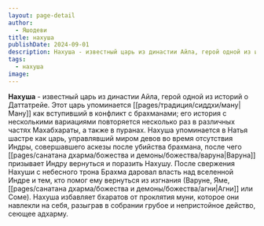 ```yaml
---
layout: page-detail
author:
  - Яшодеви
title: нахуша
publishDate: 2024-09-01
description: Нахуша - известный царь из династии Айла, герой одной из историй о Даттатрее. Этот царь упоминается Ману как вступивший в конфликт с брахманами; его история с несколькими вариациями повторяется несколько раз в различных частях Махабхараты, а также в пуранах.
tags:
  - нахуша
image:
---
```

**Нахуша** - известный царь из династии Айла, герой одной из историй о Даттатрейе. Этот царь упоминается [[pages/традиция/сиддхи/ману|Ману]] как вступивший в конфликт с брахманами; его история с несколькими вариациями повторяется несколько раз в различных частях Махабхараты, а также в пуранах. Нахуша упоминается в Натья шастре как царь, управлявший миром девов во время отсутствия Индры, совершавшего аскезы после убийства брахмана, после чего [[pages/санатана дхарма/божества и демоны/божества/варуна|Варуна]] призывает Индру вернуться и поразить Нахушу. После свержения Нахуши с небесного трона Брахма даровал власть над вселенной Индре и тем, кто помог ему вернуться из изгнания (Варуне, Яме, [[pages/санатана дхарма/божества и демоны/божества/агни|Агни]] или Соме). Нахуша избавляет бхаратов от проклятия муни, которое они навлекли на себя, разыграв в собрании грубое и непристойное действо, сеющее адхарму.

